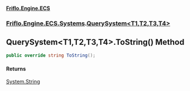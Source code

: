 #### [Friflo.Engine.ECS](index.md 'index')
### [Friflo.Engine.ECS.Systems](Friflo.Engine.ECS.Systems.md 'Friflo.Engine.ECS.Systems').[QuerySystem&lt;T1,T2,T3,T4&gt;](QuerySystem_T1,T2,T3,T4_.md 'Friflo.Engine.ECS.Systems.QuerySystem<T1,T2,T3,T4>')

## QuerySystem<T1,T2,T3,T4>.ToString() Method

```csharp
public override string ToString();
```

#### Returns
[System.String](https://docs.microsoft.com/en-us/dotnet/api/System.String 'System.String')